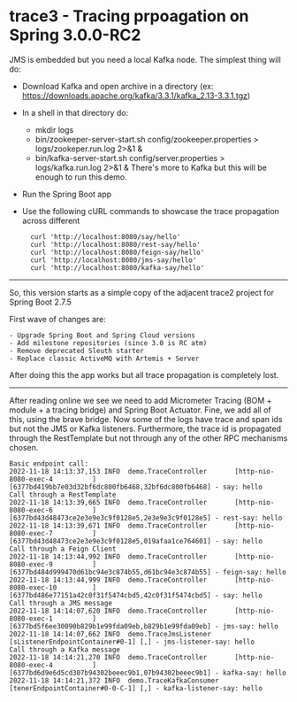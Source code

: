 # trace3  - Tracing prpoagation on Spring 3.0.0-RC2

JMS is embedded but you need a local Kafka node. The simplest thing will do:

- Download Kafka and open archive in a directory (ex: https://downloads.apache.org/kafka/3.3.1/kafka_2.13-3.3.1.tgz)
- In a shell in that directory do:
	- mkdir logs
	- bin/zookeeper-server-start.sh config/zookeeper.properties > logs/zookeper.run.log 2>&1 &
	- bin/kafka-server-start.sh config/server.properties > logs/kafka.run.log 2>&1 &
	There's more to Kafka but this will be enough to run this demo.
- Run the Spring Boot app
- Use the following cURL commands to showcase the trace propagation across different 

		curl 'http://localhost:8080/say/hello'
		curl 'http://localhost:8080/rest-say/hello'
		curl 'http://localhost:8080/feign-say/hello'
		curl 'http://localhost:8080/jms-say/hello'
		curl 'http://localhost:8080/kafka-say/hello'

---

So, this version starts as a simple copy of the adjacent trace2 project for Spring Boot 2.7.5

First wave of changes are:

	- Upgrade Spring Boot and Spring Cloud versions
	- Add milestone repositories (since 3.0 is RC atm)
	- Remove deprecated Sleuth starter
	- Replace classic ActiveMQ with Artemis + Server
	
After doing this the app works but all trace propagation is completely lost.

---

After reading online we see we need to add Micrometer Tracing (BOM + module + a tracing bridge) and Spring Boot Actuator.
Fine, we add all of this, using the brave bridge.
Now some of the logs have trace and span ids but not the JMS or Kafka listeners. Furthermore, the trace id is propagated through the RestTemplate but not through any of the other RPC mechanisms chosen.

	Basic endpoint call:
	2022-11-18 14:13:37,153 INFO  demo.TraceController       [http-nio-8080-exec-4          ] [6377bd419bb7e03d32bf6dc800fb6468,32bf6dc800fb6468] - say: hello
	Call through a RestTemplate
	2022-11-18 14:13:39,665 INFO  demo.TraceController       [http-nio-8080-exec-6          ] [6377bd43d48473ce2e3e9e3c9f0128e5,2e3e9e3c9f0128e5] - rest-say: hello
	2022-11-18 14:13:39,671 INFO  demo.TraceController       [http-nio-8080-exec-7          ] [6377bd43d48473ce2e3e9e3c9f0128e5,019afaa1ce764601] - say: hello
	Call through a Feign Client
	2022-11-18 14:13:44,992 INFO  demo.TraceController       [http-nio-8080-exec-9          ] [6377bd484d999470d61bc94e3c874b55,d61bc94e3c874b55] - feign-say: hello
	2022-11-18 14:13:44,999 INFO  demo.TraceController       [http-nio-8080-exec-10         ] [6377bd486e77151a42c0f31f5474cbd5,42c0f31f5474cbd5] - say: hello
	Call through a JMS message
	2022-11-18 14:14:07,620 INFO  demo.TraceController       [http-nio-8080-exec-1          ] [6377bd5f6ee30090b829b1e99fda09eb,b829b1e99fda09eb] - jms-say: hello
	2022-11-18 14:14:07,662 INFO  demo.TraceJmsListener      [sListenerEndpointContainer#0-1] [,] - jms-listener-say: hello
	Call through a Kafka message
	2022-11-18 14:14:21,270 INFO  demo.TraceController       [http-nio-8080-exec-4          ] [6377bd6d9e6d5cd307b94302beeec9b1,07b94302beeec9b1] - kafka-say: hello
	2022-11-18 14:14:21,372 INFO  demo.TraceKafkaConsumer    [tenerEndpointContainer#0-0-C-1] [,] - kafka-listener-say: hello

